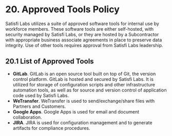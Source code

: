 # 20. Approved Tools Policy

Satisfi Labs utilizes a suite of approved software tools for internal use by workforce members. These software tools are either self-hosted, with security managed by Satisfi Labs, or they are hosted by a Subcontractor with appropriate business associate agreements in place to preserve data integrity. Use of other tools requires approval from Satisfi Labs leadership.

## 20.1 List of Approved Tools

* **GitLab**. GitLab is an open source tool built on top of Git, the version control platform. GitLab is hosted and secured by Satisfi Labs. It is utilized for storage of configuration scripts and other infrastructure automation tools, as well as for source and version control of application code used by Satisfi Labs.
* **WeTransfer**. WeTransfer is used to send/exchange/share files with Partners and Customers.
* **Google Apps**. Google Apps is used for email and document collaboration.
* **JIRA**. JIRA is used for configuration management and to generate artifacts for compliance procedures.

